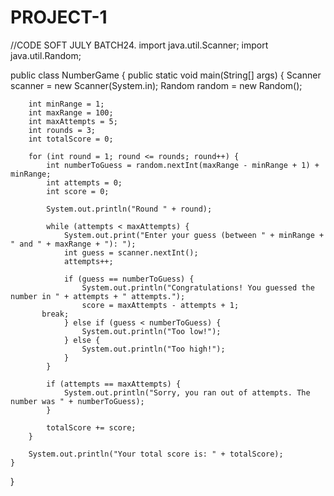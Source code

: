 # PROJECT-1
//CODE SOFT JULY BATCH24.
import java.util.Scanner;
import java.util.Random;

public class NumberGame {
    public static void main(String[] args) {
        Scanner scanner = new Scanner(System.in);
        Random random = new Random();

        int minRange = 1;
        int maxRange = 100;
        int maxAttempts = 5;
        int rounds = 3;
        int totalScore = 0;

        for (int round = 1; round <= rounds; round++) {
            int numberToGuess = random.nextInt(maxRange - minRange + 1) + minRange;
            int attempts = 0;
            int score = 0;

            System.out.println("Round " + round);

            while (attempts < maxAttempts) {
                System.out.print("Enter your guess (between " + minRange + " and " + maxRange + "): ");
                int guess = scanner.nextInt();
                attempts++;

                if (guess == numberToGuess) {
                    System.out.println("Congratulations! You guessed the number in " + attempts + " attempts.");
                    score = maxAttempts - attempts + 1; 
           break;
                } else if (guess < numberToGuess) {
                    System.out.println("Too low!");
                } else {
                    System.out.println("Too high!");
                }
            }

            if (attempts == maxAttempts) {
                System.out.println("Sorry, you ran out of attempts. The number was " + numberToGuess);
            }

            totalScore += score;
        }

        System.out.println("Your total score is: " + totalScore);
    }
}

